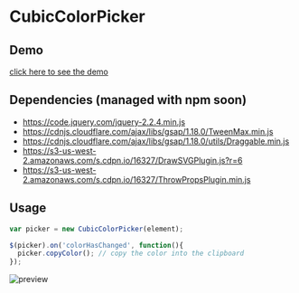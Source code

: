 CubicColorPicker
================
Demo
----

[click here to see the demo](http://codepen.io/pierre-luc/pen/GqyxqG)

Dependencies (managed with npm soon)
------------
- https://code.jquery.com/jquery-2.2.4.min.js
- https://cdnjs.cloudflare.com/ajax/libs/gsap/1.18.0/TweenMax.min.js
- https://cdnjs.cloudflare.com/ajax/libs/gsap/1.18.0/utils/Draggable.min.js
- https://s3-us-west-2.amazonaws.com/s.cdpn.io/16327/DrawSVGPlugin.js?r=6
- https://s3-us-west-2.amazonaws.com/s.cdpn.io/16327/ThrowPropsPlugin.min.js

Usage
-----
```javascript
var picker = new CubicColorPicker(element);

$(picker).on('colorHasChanged', function(){
  picker.copyColor(); // copy the color into the clipboard
});
```

![preview](http://puu.sh/q44zS/5e0e96c2e0.png)
